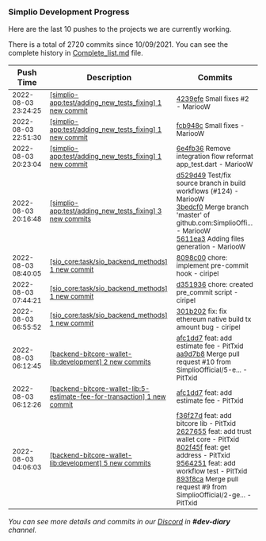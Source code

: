 
### Simplio Development Progress

Here are the last 10 pushes to the projects we are currently working.

There is a total of 2720 commits since 10/09/2021. You can see the complete history in
 [Complete_list.md](Complete_list.md) file.

| Push Time | Description | Commits |
| --- | --- | --- |
| <sub>2022-08-03 23:24:25</sub> | <sub>[[simplio-app:test/adding\_new\_tests\_fixing] 1 new commit](https://github.com/SimplioOfficial/simplio-app/commit/4239efe847d23f24f58da3a6250828b9223e4fb4)</sub> | <sub>[4239efe](https://github.com/SimplioOfficial/simplio-app/commit/4239efe847d23f24f58da3a6250828b9223e4fb4) Small fixes #2 - MariooW</sub> |
| <sub>2022-08-03 22:51:30</sub> | <sub>[[simplio-app:test/adding\_new\_tests\_fixing] 1 new commit](https://github.com/SimplioOfficial/simplio-app/commit/fcb948c74a9b07b89d8ba17e633a05c3ed131918)</sub> | <sub>[fcb948c](https://github.com/SimplioOfficial/simplio-app/commit/fcb948c74a9b07b89d8ba17e633a05c3ed131918) Small fixes - MariooW</sub> |
| <sub>2022-08-03 20:23:04</sub> | <sub>[[simplio-app:test/adding\_new\_tests\_fixing] 1 new commit](https://github.com/SimplioOfficial/simplio-app/commit/6e4fb368c877b9d5ed76c20aeda55d7320a6bfb9)</sub> | <sub>[6e4fb36](https://github.com/SimplioOfficial/simplio-app/commit/6e4fb368c877b9d5ed76c20aeda55d7320a6bfb9) Remove integration flow reformat app_test.dart - MariooW</sub> |
| <sub>2022-08-03 20:16:48</sub> | <sub>[[simplio-app:test/adding\_new\_tests\_fixing] 3 new commits](https://github.com/SimplioOfficial/simplio-app/compare/59acdc8a36a6...5611ea30f3bf)</sub> | <sub>[d529d49](https://github.com/SimplioOfficial/simplio-app/commit/d529d4983908adcad411c4ead03189c7b378d794) Test/fix source branch in build workflows (#124) - MariooW<br>[3bedcf0](https://github.com/SimplioOfficial/simplio-app/commit/3bedcf0f3b47dc569967a14ad8ae4025f25df404) Merge branch 'master' of github.com:SimplioOffi... - MariooW<br>[5611ea3](https://github.com/SimplioOfficial/simplio-app/commit/5611ea30f3bfb5a6e673d374f0773f79ce73a416) Adding files generation - MariooW</sub> |
| <sub>2022-08-03 08:40:05</sub> | <sub>[[sio_core:task/sio\_backend\_methods] 1 new commit](https://github.com/SimplioOfficial/sio_core/commit/8098c00a1d488ab45f4cb283033ef2e4c85dc15e)</sub> | <sub>[8098c00](https://github.com/SimplioOfficial/sio_core/commit/8098c00a1d488ab45f4cb283033ef2e4c85dc15e) chore: implement pre-commit hook - ciripel</sub> |
| <sub>2022-08-03 07:44:21</sub> | <sub>[[sio_core:task/sio\_backend\_methods] 1 new commit](https://github.com/SimplioOfficial/sio_core/commit/d35193692142fdfa0bcab0a2d55ef450a6a1ac7f)</sub> | <sub>[d351936](https://github.com/SimplioOfficial/sio_core/commit/d35193692142fdfa0bcab0a2d55ef450a6a1ac7f) chore: created pre_commit script - ciripel</sub> |
| <sub>2022-08-03 06:55:52</sub> | <sub>[[sio_core:task/sio\_backend\_methods] 1 new commit](https://github.com/SimplioOfficial/sio_core/commit/301b202287de270985065a444b48db200906466a)</sub> | <sub>[301b202](https://github.com/SimplioOfficial/sio_core/commit/301b202287de270985065a444b48db200906466a) fix: fix ethereum native build tx amount bug - ciripel</sub> |
| <sub>2022-08-03 06:12:45</sub> | <sub>[[backend-bitcore-wallet-lib:development] 2 new commits](https://github.com/SimplioOfficial/backend-bitcore-wallet-lib/compare/893f8ca923ca...aa9d7b8ff0de)</sub> | <sub>[afc1dd7](https://github.com/SimplioOfficial/backend-bitcore-wallet-lib/commit/afc1dd76c60ab22df8f3c8c69af1d7387e607f00) feat: add estimate fee - PitTxid<br>[aa9d7b8](https://github.com/SimplioOfficial/backend-bitcore-wallet-lib/commit/aa9d7b8ff0dea3d059d1924870e598b47404e43a) Merge pull request #10 from SimplioOfficial/5-e... - PitTxid</sub> |
| <sub>2022-08-03 06:12:26</sub> | <sub>[[backend-bitcore-wallet-lib:5\-estimate\-fee\-for\-transaction] 1 new commit](https://github.com/SimplioOfficial/backend-bitcore-wallet-lib/commit/afc1dd76c60ab22df8f3c8c69af1d7387e607f00)</sub> | <sub>[afc1dd7](https://github.com/SimplioOfficial/backend-bitcore-wallet-lib/commit/afc1dd76c60ab22df8f3c8c69af1d7387e607f00) feat: add estimate fee - PitTxid</sub> |
| <sub>2022-08-03 04:06:03</sub> | <sub>[[backend-bitcore-wallet-lib:development] 5 new commits](https://github.com/SimplioOfficial/backend-bitcore-wallet-lib/compare/0f695a2514ca...893f8ca923ca)</sub> | <sub>[f36f27d](https://github.com/SimplioOfficial/backend-bitcore-wallet-lib/commit/f36f27d3424eee71868c6f60f447c2f0f93693b4) feat: add bitcore lib - PitTxid<br>[2627655](https://github.com/SimplioOfficial/backend-bitcore-wallet-lib/commit/2627655b0f24574a8af67a0bda77cbb09e67772a) feat: add trust wallet core - PitTxid<br>[802f45f](https://github.com/SimplioOfficial/backend-bitcore-wallet-lib/commit/802f45fed7e62ec78449326b7ddca42cd96892de) feat: get address - PitTxid<br>[9564251](https://github.com/SimplioOfficial/backend-bitcore-wallet-lib/commit/95642512bbf7a30f5d25d5127e3845452b209c83) feat: add workflow test - PitTxid<br>[893f8ca](https://github.com/SimplioOfficial/backend-bitcore-wallet-lib/commit/893f8ca923caa31f8cee4d06c6f420a2bef25fd8) Merge pull request #9 from SimplioOfficial/2-ge... - PitTxid</sub> |

_You can see more details and commits in our [Discord](https://discord.gg/aKhjuwZmdP) in **#dev-diary** channel._
